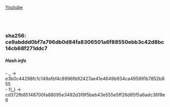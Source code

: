 [Youtube](https://www.youtube.com/watch?v=YU9P22XsghA&t)

<br><br>
<h3> sha256: <strong>ce9abddd0bf7a796db0d84fa8306501a6f88550ebb3c42d8bc14cb68f271ddc7</strong></h3>

<h5>Hash info </h5>
- _       -> e3b0c44298fc1c149afbf4c8996fb92427ae41e4649b934ca495991b7852b855 <br>
- f(_)    -> cd372fb85148700fa88095e3492d3f9f5beb43e555e5ff26d95f5a6adc36f8e6 <br>